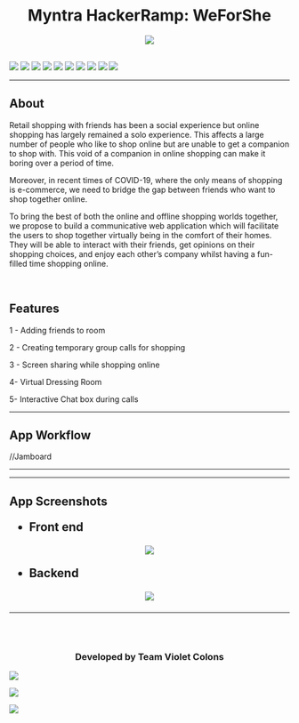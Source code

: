 <h1 align="center">Myntra HackerRamp: WeForShe</h1>

<div align="center">
<img src="Readme_Assets\Eye_of_god.png"> 
</div>

<br>

[![](https://img.shields.io/badge/Made_with-Flutter-green?style=for-the-badge&logo=flutter)](https://flutter.dev/)
[![](https://img.shields.io/badge/Made_with-Google%20Maps%20Platform-green?style=for-the-badge&logo=google-maps)](https://developers.google.com/maps/documentation)
[![](https://img.shields.io/badge/Made_with-dart-green?style=for-the-badge&logo=dart)](https://dart.dev/)
[![](https://img.shields.io/badge/Made_with-Opencv-green?style=for-the-badge&logo=opencv)](https://opencv.org)
[![](https://img.shields.io/badge/Made_with-Python-green?style=for-the-badge&logo=python)](https://www.python.org)
[![](https://img.shields.io/badge/Made_with-Tensorflow-green?style=for-the-badge&logo=tensorflow)](https://www.tensorflow.org)
[![](https://img.shields.io/badge/Made_with-Flask-green?style=for-the-badge&logo=flask)](http://flask.palletsprojects.com)
[![](https://img.shields.io/badge/Made_with-Google_Cloud-green?style=for-the-badge&logo=google-cloud)](https://cloud.google.com)
[![](https://img.shields.io/badge/Made_with-Keras-green?style=for-the-badge&logo=keras)](https://keras.io)
[![](https://img.shields.io/badge/Made_with-Arduino-green?style=for-the-badge&logo=arduino)](https://www.arduino.cc)
</br>

</div>



---
<h2><strong>About</h2></strong>
<p>Retail shopping with friends has been a social experience but online shopping has largely remained a solo experience. This affects a large number of people who like to shop online but are unable to get a companion to shop with. This void of a companion in online shopping can make it boring over a period of time. </p>

<p>Moreover, in recent times of COVID-19, where the only means of shopping is e-commerce, we need to bridge the gap between friends who want to shop together online.
  </p>


<p>To bring the best of both the online and offline shopping worlds together, we propose to build a communicative web application which will facilitate the users to shop together virtually being in the comfort of their homes. They will be able to interact with their friends, get opinions on their shopping choices, and enjoy each other’s company whilst having a fun-filled time shopping online.   
</p>
<br>

<h2><strong>Features</h2></strong>

1 - Adding friends to room​

2 - Creating temporary group calls for shopping​

3 - Screen sharing while shopping online​

4- Virtual Dressing Room​

5- Interactive Chat box during calls
<br>

---

<h2><strong>App Workflow</h2></strong>

//Jamboard
<br>

---


---
<h2><strong>App Screenshots</strong>

* Front end
<div align="center">
<img src="Readme_Assets\App_Screenshot.png"> 
</div>

* Backend
<div align="center">
<img src="Readme_Assets\Backend.png"> 
</div>



---



<br>
<h3 align="center"><b>Developed by Team Violet Colons</b></h3>


[![](https://img.shields.io/badge/LinkedIn-Priyanka_Hotchandani-blue?style=for-the-badge&logo=linkedin)](https://www.linkedin.com/in/priyanka-hotchandani/)

[![](https://img.shields.io/badge/LinkedIn-Prachi_Randeria-blue?style=for-the-badge&logo=linkedin)](https://www.linkedin.com/in/prachi-randeria/)

[![](https://img.shields.io/badge/LinkedIn-Gayatri_Patil-blue?style=for-the-badge&logo=linkedin)](https://www.linkedin.com/in/gayatri-patil-48316b203/)
 
